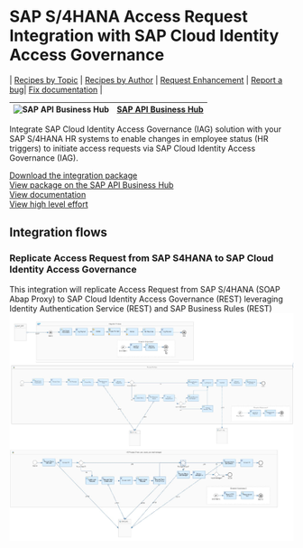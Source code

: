 # SAP S/4HANA Access Request Integration with SAP Cloud Identity Access Governance 

\| [Recipes by Topic](../../readme.md ) \| [Recipes by Author](../../author.md ) \| [Request Enhancement](https://github.com/SAP-samples/cloud-integration-flow/issues/new?assignees=&labels=Recipe%20Fix,enhancement&template=recipe-request.md&title=Improve%20Email%20Integration%20with%20S/4HANA%20Cloud%20Custom%20Business%20Object) \| [Report a bug](https://github.com/SAP-samples/cloud-integration-flow/issues/new?assignees=&labels=Recipe%20Fix,bug&template=bug_report.md&title=Issue%20with%20Email%20Integration%20with%20S/4HANA%20Cloud%20Custom%20Business%20Object)\| [Fix documentation](https://github.com/SAP-samples/cloud-integration-flow/issues/new?assignees=&labels=Recipe%20Fix,documentation&template=bug_report.md&title=Docu%20fix%20Email%20Integration%20with%20S/4HANA%20Cloud%20Custom%20Business%20Object) \| 

 ![SAP API Business Hub](https://github.com/SAPAPIBusinessHub.png?size=50 ) | [SAP API Business Hub](https://api.sap.com/allcommunity) | 
 ----|----| 

Integrate SAP Cloud Identity Access Governance (IAG) solution with your SAP S/4HANA HR systems to enable changes in employee status (HR triggers) to initiate access requests via SAP Cloud Identity Access Governance (IAG).

<p></p>

[Download the integration package](SAPS_4HANAAccessRequestIntegrationwithSAPCloudIdentityAccessGovernance.zip)\
[View package on the SAP API Business Hub](https://api.sap.com/package/saps4hanaaccessrequestintegrationwithsapcloudidentityaccessgovernance)\
[View documentation](SAPS4HANAAccessRequestIntegrationwithSAPCloudIdentityAccessGovernance.pdf)\
[View high level effort](effort.md)
## Integration flows
### Replicate Access Request from SAP S4HANA to SAP Cloud Identity Access Governance 
This integration will replicate Access Request from SAP S/4HANA (SOAP Abap Proxy) to SAP Cloud Identity Access Governance (REST) leveraging Identity Authentication Service (REST) and SAP Business Rules (REST) \
 ![input-image](IFlow_SAP_S4HANA_Access_Request_Integration_with_SAP_IAG.jpg)
